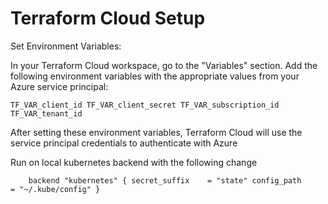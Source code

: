 # Terraform Cloud Setup

Set Environment Variables:

In your Terraform Cloud workspace, go to the "Variables" section.
Add the following environment variables with the appropriate values from your Azure service principal:

`TF_VAR_client_id
TF_VAR_client_secret
TF_VAR_subscription_id
TF_VAR_tenant_id`

After setting these environment variables, Terraform Cloud will use the service principal credentials to authenticate with Azure

Run on local kubernetes backend with the following change

`    backend "kubernetes" {
      secret_suffix    = "state"
      config_path      = "~/.kube/config"
    }`